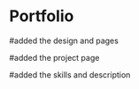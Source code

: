 # Portfolio

#added the design and pages

#added the project page

#added the skills and description
